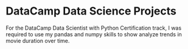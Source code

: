 # DataCamp Data Science Projects
For the DataCamp Data Scientist with Python Certification track, I was required to use my pandas and numpy skills to show analyze trends in movie duration over time.
